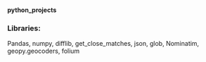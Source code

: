 #### python_projects


### Libraries:
Pandas, numpy, difflib, get_close_matches, json, glob, Nominatim, geopy.geocoders, folium


